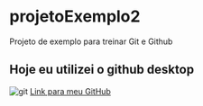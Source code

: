# projetoExemplo2
 Projeto de exemplo para treinar Git e Github
## Hoje eu utilizei o github desktop
![git](https://pachecoandre.com.br/assets/imgs/posts/git.png)
[Link para meu GitHub](https://www.youtube.com/)

